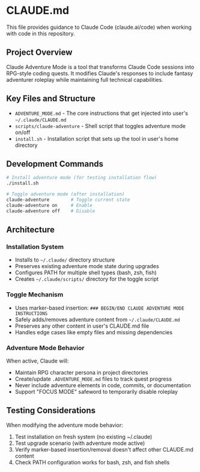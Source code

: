 # CLAUDE.md

This file provides guidance to Claude Code (claude.ai/code) when working with code in this repository.

## Project Overview

Claude Adventure Mode is a tool that transforms Claude Code sessions into RPG-style coding quests. It modifies Claude's responses to include fantasy adventurer roleplay while maintaining full technical capabilities.

## Key Files and Structure

- `ADVENTURE_MODE.md` - The core instructions that get injected into user's `~/.claude/CLAUDE.md`
- `scripts/claude-adventure` - Shell script that toggles adventure mode on/off
- `install.sh` - Installation script that sets up the tool in user's home directory

## Development Commands

```bash
# Install adventure mode (for testing installation flow)
./install.sh

# Toggle adventure mode (after installation)
claude-adventure        # Toggle current state
claude-adventure on     # Enable
claude-adventure off    # Disable
```

## Architecture

### Installation System
- Installs to `~/.claude/` directory structure
- Preserves existing adventure mode state during upgrades
- Configures PATH for multiple shell types (bash, zsh, fish)
- Creates `~/.claude/scripts/` directory for the toggle script

### Toggle Mechanism
- Uses marker-based insertion: `### BEGIN/END CLAUDE ADVENTURE MODE INSTRUCTIONS`
- Safely adds/removes adventure content from `~/.claude/CLAUDE.md`
- Preserves any other content in user's CLAUDE.md file
- Handles edge cases like empty files and missing dependencies

### Adventure Mode Behavior
When active, Claude will:
- Maintain RPG character persona in project directories
- Create/update `.ADVENTURE_MODE.md` files to track quest progress
- Never include adventure elements in code, commits, or documentation
- Support "FOCUS MODE" safeword to temporarily disable roleplay

## Testing Considerations

When modifying the adventure mode behavior:
1. Test installation on fresh system (no existing ~/.claude)
2. Test upgrade scenario (with adventure mode active)
3. Verify marker-based insertion/removal doesn't affect other CLAUDE.md content
4. Check PATH configuration works for bash, zsh, and fish shells